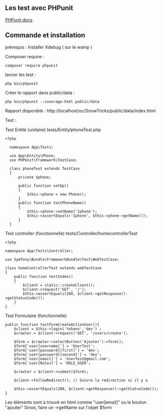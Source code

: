 ## Les test avec PHPunit


[PHPunit docs](https://phpunit.readthedocs.io/fr/latest/)

## Commande et installation

prérequis : Installer Xdebug ( sur le wamp )

Composer require :


    composer require phpunit

lancer les test :

    php bin/phpunit

Créer le rapport dans public/data :

    php bin/phpunit --coverage-html public/data

Rapport disponible : http://localhost/oc/SnowTricks/public/data/index.html

Test :

Test Entité (unitaire)  tests/Entity/phoneTest.php

  	<?php

      namespace App\Tests;

      use App\Entity\Phone;
      use PHPUnit\Framework\TestCase;

      class phoneTest extends TestCase
      {
          private $phone;

          public function setUp()
          {
              $this->phone = new Phone();
          }
          public function testPhoneName()
          {
              $this->phone->setName('Iphone');
              $this->assertEquals('Iphone', $this->phone->getName());
          }
      }


Test controller (fonctionnelle) tests/Controller/homecontrollerTest


    <?php

    namespace App\Tests\Controller;

    use Symfony\Bundle\FrameworkBundle\Test\WebTestCase;

    class homeControllerTest extends webTestCase
    {
        public function testIndex()
        {
            $client = static::createClient();
            $client->request('GET', '/');
            $this->assertEquals(200, $client->getResponse()->getStatusCode());
        }
    }


Test Formulaire (fonctionnelle)


    public function testFormCreateActionUser(){
        $client = $this->login('Yohann','dev') ;
        $crawler = $client->request('GET', '/users/create');

        $form = $crawler->selectButton('Ajouter')->form();
        $form['user[username]'] = 'UserTest';
        $form['user[password][first]'] = 'dev';
        $form['user[password][second]'] = 'dev';
        $form['user[email]'] = 'UserTest@gmail.com';
        $form['user[Roles]'] = 'ROLE_USER';

        $crawler = $client->submit($form);

        $client->followRedirect(); // Suivre la redirection si il y a

        $this->assertEquals(200, $client->getResponse()->getStatusCode());
    }

Les éléments sont à trouvé en html comme "user[email]" ou le bouton "ajouter"
Sinon, faire un ->getName sur l'objet $form
